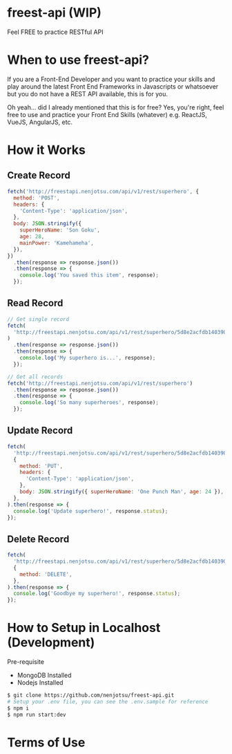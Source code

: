 # freest-api (WIP)

Feel FREE to practice RESTful API

# When to use freest-api?

If you are a Front-End Developer and you want to practice your skills and play around the latest Front End Frameworks in Javascripts or whatsoever but you do not have a REST API available, this is for you.

Oh yeah... did I already mentioned that this is for free? Yes, you're right, feel free to use and practice your Front End Skills (whatever) e.g. ReactJS, VueJS, AngularJS, etc.

# How it Works

## Create Record

```javascript
fetch('http://freestapi.nenjotsu.com/api/v1/rest/superhero', {
  method: 'POST',
  headers: {
    'Content-Type': 'application/json',
  },
  body: JSON.stringify({
    superHeroName: 'Son Goku',
    age: 28,
    mainPower: 'Kamehameha',
  }),
})
  .then(response => response.json())
  .then(response => {
    console.log('You saved this item', response);
  });
```

## Read Record

```javascript
// Get single record
fetch(
  'http://freestapi.nenjotsu.com/api/v1/rest/superhero/5d8e2acfdb140390a701e759',
)
  .then(response => response.json())
  .then(response => {
    console.log('My superhero is...', response);
  });

// Get all records
fetch('http://freestapi.nenjotsu.com/api/v1/rest/superhero')
  .then(response => response.json())
  .then(response => {
    console.log('So many superheroes', response);
  });
```

## Update Record

```javascript
fetch(
  'http://freestapi.nenjotsu.com/api/v1/rest/superhero/5d8e2acfdb140390a701e759',
  {
    method: 'PUT',
    headers: {
      'Content-Type': 'application/json',
    },
    body: JSON.stringify({ superHeroName: 'One Punch Man', age: 24 }),
  },
).then(response => {
  console.log('Update superhero!', response.status);
});
```

## Delete Record

```javascript
fetch(
  'http://freestapi.nenjotsu.com/api/v1/rest/superhero/5d8e2acfdb140390a701e759',
  {
    method: 'DELETE',
  },
).then(response => {
  console.log('Goodbye my superhero!', response.status);
});
```

# How to Setup in Localhost (Development)

Pre-requisite

- MongoDB Installed
- Nodejs Installed

```bash
$ git clone https://github.com/nenjotsu/freest-api.git
# Setup your .env file, you can see the .env.sample for reference
$ npm i
$ npm run start:dev
```

# Terms of Use
